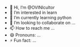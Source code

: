 - 👋 Hi, I’m @OVINIcultor
- 👀 I’m interested in learn
- 🌱 I’m currently learning python
- 💞️ I’m looking to collaborate on ...
- 📫 How to reach me ...
- 😄 Pronouns: ...
- ⚡ Fun fact: ...

<!---
OVINIcultor/OVINIcultor is a ✨ special ✨ repository because its `README.md` (this file) appears on your GitHub profile.
You can click the Preview link to take a look at your changes.
--->
